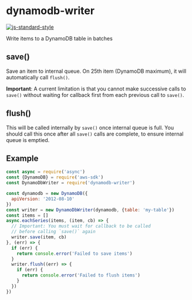 # dynamodb-writer
[![js-standard-style][standard-image]][standard-url]

[standard-image]: https://img.shields.io/badge/code%20style-standard-brightgreen.svg
[standard-url]: http://standardjs.com/

Write items to a DynamoDB table in batches

## save()
Save an item to internal queue. On 25th item (DynamoDB maximum),
it will automatically call `flush()`.

**Important**: A current limitation is that you cannot make successive calls
to `save()` without waiting for callback first from each previous call to
`save()`.

## flush()
This will be called internally by `save()` once internal queue is full.
You should call this once after all `save()` calls are complete, to ensure
internal queue is emptied.

## Example
```js
const async = require('async')
const {DynamoDB} = require('aws-sdk')
const DynamoDbWriter = require('dynamodb-writer')

const dynamodb = new DynamoDB({
  apiVersion: '2012-08-10'
})
const writer = new DynamoDbWriter(dynamodb, {table: 'my-table'})
const items = []
async.eachSeries(items, (item, cb) => {
  // Important: You must wait for callback to be called
  // before calling `save()` again
  writer.save(item, cb)
}, (err) => {
  if (err) {
    return console.error('Failed to save items')
  }
  writer.flush((err) => {
    if (err) {
      return console.error('Failed to flush items')
    }
  })
})
```
